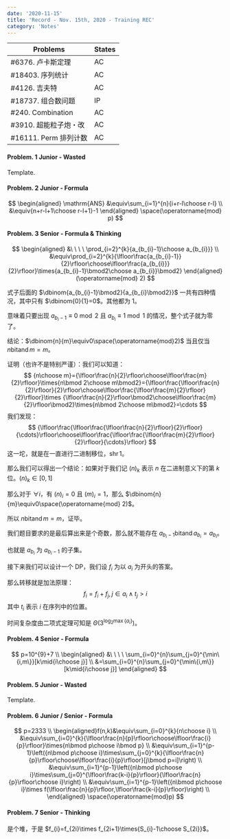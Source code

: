 ```yaml
---
date: '2020-11-15'
title: 'Record - Nov. 15th, 2020 - Training REC'
category: 'Notes'
---
```


| Problems | States |
| - | - |
| #6376. 卢卡斯定理 | AC |
| #18403. 序列统计 | AC |
| #4126. 吉夫特 | AC |
| #18737. 组合数问题 | IP |
| #240. Combination | AC |
| #3910. 超能粒子炮・改 | AC |
| #16111. Perm 排列计数 | AC |

#### Problem. 1 Junior - Wasted

Template.

#### Problem. 2 Junior - Formula

$$
\begin{aligned}
\mathrm{ANS}
&\equiv\sum_{i=1}^{n}{i+r-l\choose r-l} \\
&\equiv{n+r-l+1\choose r-l+1}-1
\end{aligned}
\space(\operatorname{mod} p)
$$

#### Problem. 3 Senior - Formula & Thinking

$$
\begin{aligned}
&\ \ \ \ \prod_{i=2}^{k}{a_{b_{i}-1}\choose a_{b_{i}}} \\
&\equiv\prod_{i=2}^{k}{\lfloor\frac{a_{b_{i}-1}}{2}\rfloor\choose\lfloor\frac{a_{b_{i}}}{2}\rfloor}\times{a_{b_{i}-1}\bmod2\choose a_{b_{i}}\bmod2}
\end{aligned}
(\operatorname{mod} 2)
$$

式子后面的 $\dbinom{a_{b_{i}-1}\bmod2}{a_{b_{i}\bmod2}}$ 一共有四种情况，其中只有 $\dbinom{0}{1}=0$。其他都为 $1$。

意味着只要出现 $a_{b_{i}-1}\equiv0\bmod2$ 且 $a_{b_{i}}\equiv1\bmod1$ 的情况，整个式子就为零了。

结论：$\dbinom{n}{m}\equiv0\space(\operatorname{mod}2)$ 当且仅当 $n\operatorname{bitand}m=m$。

证明（也许不是特别严谨）：我们可以知道：
$$
{n\choose m}={\lfloor\frac{n}{2}\rfloor\choose\lfloor\frac{m}{2}\rfloor}\times{n\bmod 2\choose m\bmod2}={\lfloor\frac{\lfloor\frac{n}{2}\rfloor}{2}\rfloor\choose\lfloor\frac{\lfloor\frac{m}{2}\rfloor}{2}\rfloor}\times {\lfloor\frac{n}{2}\rfloor\bmod2\choose\lfloor\frac{m}{2}\rfloor\bmod2}\times{n\bmod 2\choose m\bmod2}=\cdots
$$
我们发现：
$$
{\lfloor\frac{\lfloor\frac{\lfloor\frac{n}{2}\rfloor}{2}\rfloor}{\cdots}\rfloor\choose\lfloor\frac{\lfloor\frac{\lfloor\frac{m}{2}\rfloor}{2}\rfloor}{\cdots}\rfloor}
$$
这一坨，就是在一直进行二进制移位，$\operatorname{shr}1$。

那么我们可以得出一个结论：如果对于我们记 $(n)_{k}$ 表示 $n$ 在二进制意义下的第 $k$ 位。$(n)_{k}\in[0,1]$

那么对于 $\forall i$，有 $(n)_{i}=0$ 且 $(m)_{i}=1$，那么 $\dbinom{n}{m}\equiv0\space(\operatorname{mod} 2)$。

所以 $n\operatorname{bitand}m=m$，证毕。

我们题目要求的是最后算出来是个奇数，那么就不能存在 $a_{b_{i}-1}\operatorname{bitand}a_{b_{i}}=a_{b_{i}}$。

也就是 $a_{b_{i}}$ 为 $a_{b_{i}-1}$ 的子集。

接下来我们可以设计一个 DP，我们设 $f_{i}$ 为以 $a_{i}$ 为开头的答案。

那么转移就是加法原理：
$$
f_{i}=f_{i}+f_{j},j\in a_{i}\wedge t_{j}>i
$$
其中 $t_{i}$ 表示 $i$ 在序列中的位置。

时间复杂度由二项式定理可知是 $\Theta(3^{\log_{2}\max\{a_{i}\}})$。

#### Problem. 4 Senior - Formula

$$
p=10^{9}+7 \\
\begin{aligned}
&\ \ \ \ \sum_{i=0}^{n}\sum_{j=0}^{\min\{i,m\}}[k\mid{i\choose j}] \\
&=\sum_{i=0}^{n}\sum_{j=0}^{\min\{i,m\}}[k\mid{i\choose j}]
\end{aligned}
$$



#### Problem. 5 Junior - Wasted

Template.

#### Problem. 6 Junior / Senior - Formula

$$
p=2333 \\
\begin{aligned}f(n,k)&\equiv\sum_{i=0}^{k}{n\choose i} \\
&\equiv\sum_{i=0}^{k}{\lfloor\frac{n}{p}\rfloor\choose\lfloor\frac{i}{p}\rfloor}\times{n\bmod p\choose i\bmod p} \\
&\equiv\sum_{i=1}^{p-1}\left({n\bmod p\choose i}\times\sum_{j=0}^{k}{\lfloor\frac{n}{p}\rfloor\choose\lfloor\frac{i}{p}\rfloor}[j\bmod p=i]\right) \\
&\equiv\sum_{i=1}^{p-1}\left({n\bmod p\choose i}\times\sum_{j=0}^{\lfloor\frac{k-i}{p}\rfloor}{\lfloor\frac{n}{p}\rfloor\choose i}\right) \\
&\equiv\sum_{i=1}^{p-1}\left({n\bmod p\choose i}\times f(\lfloor\frac{n}{p}\rfloor,\lfloor\frac{k-i}{p}\rfloor)\right) \\
\end{aligned}
\space(\operatorname{mod}p)
$$

#### Problem. 7 Senior - Thinking

是个堆，于是 $f_{i}=f_{2i}\times f_{2i+1}\times{S_{i}-1\choose S_{2i}}$。